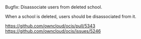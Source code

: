 Bugfix: Disassociate users from deleted school.

When a school is deleted, users should be disassociated from it.

https://github.com/owncloud/ocis/pull/5343
https://github.com/owncloud/ocis/issues/5246
